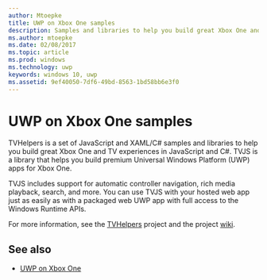 ```yaml
---
author: Mtoepke
title: UWP on Xbox One samples
description: Samples and libraries to help you build great Xbox One and TV experiences.
ms.author: mtoepke
ms.date: 02/08/2017
ms.topic: article
ms.prod: windows
ms.technology: uwp
keywords: windows 10, uwp
ms.assetid: 9ef40050-7df6-49bd-8563-1bd58bb6e3f0
---
```


# UWP on Xbox One samples

TVHelpers is a set of JavaScript and XAML/C# samples and libraries to help you build great Xbox One and TV experiences in JavaScript and C#. TVJS is a library that helps you build premium Universal Windows Platform (UWP) apps for Xbox One. 

TVJS includes support for automatic controller navigation, rich media playback, search, and more. You can use TVJS with your hosted web app just as easily as with a packaged web UWP app with full access to the Windows Runtime APIs.
  
For more information, see the [TVHelpers](https://github.com/Microsoft/TVHelpers) project and the project [wiki](https://github.com/Microsoft/TVHelpers/wiki).

## See also

- [UWP on Xbox One](index.md)

